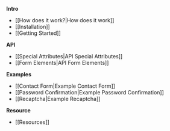 **Intro**

- [[How does it work?|How does it work]]
- [[Installation]]
- [[Getting Started]]

**API**

- [[Special Attributes|API Special Attributes]]
- [[Form Elements|API Form Elements]]

**Examples**

- [[Contact Form|Example Contact Form]]
- [[Password Confirmation|Example Password Confirmation]]
- [[Recaptcha|Example Recaptcha]]

**Resource**

- [[Resources]]

